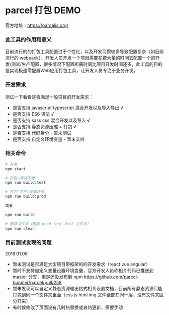 # parcel 打包 DEMO

官方地址：https://parceljs.org/

### 此工具的作用和意义

目前流行的的打包工具配置过于个性化，以及开发习惯较多导致配置复杂（如目前流行的 webpack），开发人员开发一个项目需要花费大量的时间去配置一个的开发/测试/生产配置，很多情况下配置所需时间比项目开发时间还多，此工具的目的是实现极速零配置Web应用打包工具，让开发人员专注于业务开发。

### 开发需求

测试一下看看是否满足一般项目的开发需求：

- 是否支持 javascript typescript 混合开发以及导入导出 √
- 是否支持 ES6 语法 √
- 是否支持 sass css 混合开发以及导入 √
- 是否支持 静态资源压缩 + 打包 √
- 是否支持 代码拆分 - 暂未测试
- 是否支持 自定义环境变量 - 暂未支持

### 相关命令

```bash
# 开发
npm start

# 打包-测试环境
npm run build:test

# 打包-生产/正式环境
npm run build:prod

或者 

npm run build

# 删除文件夹（删除 prod test dist 文件夹）
npm run clean
```

### 目前测试发现的问题

2018.01.09

- 暂未测试是否满足大型项目带框架的的开发需求（react vue angular）
- 暂时不支持自定义变量设置环境变量，官方开发人员称相关代码已推送到 master 分支，但是还没发布到 npm https://github.com/parcel-bundler/parcel/pull/258
- 暂未发现可以自定义静态资源输出格式相关设置文档，目前所有静态资源只能打包到同一个文件夹里面（css js html img 文件全部在同一层，没有文件夹区分开来）
- 有时候修改了页面没有几时热替换或者热更新，需要手动
